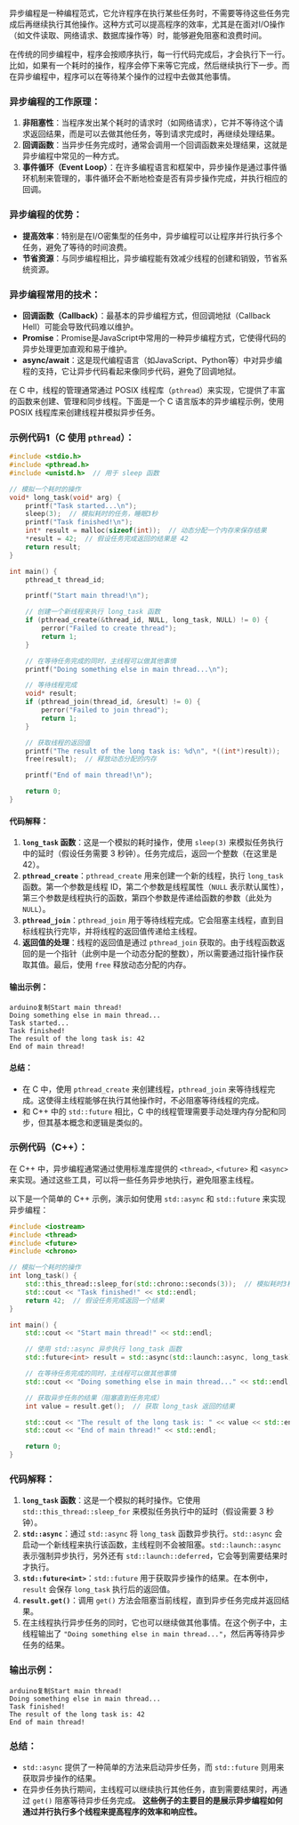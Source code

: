 异步编程是一种编程范式，它允许程序在执行某些任务时，不需要等待这些任务完成后再继续执行其他操作。这种方式可以提高程序的效率，尤其是在面对I/O操作（如文件读取、网络请求、数据库操作等）时，能够避免阻塞和浪费时间。

在传统的同步编程中，程序会按顺序执行，每一行代码完成后，才会执行下一行。比如，如果有一个耗时的操作，程序会停下来等它完成，然后继续执行下一步。而在异步编程中，程序可以在等待某个操作的过程中去做其他事情。

### 异步编程的工作原理：

1. **非阻塞性**：当程序发出某个耗时的请求时（如网络请求），它并不等待这个请求返回结果，而是可以去做其他任务，等到请求完成时，再继续处理结果。
2. **回调函数**：当异步任务完成时，通常会调用一个回调函数来处理结果，这就是异步编程中常见的一种方式。
3. **事件循环（Event Loop）**：在许多编程语言和框架中，异步操作是通过事件循环机制来管理的，事件循环会不断地检查是否有异步操作完成，并执行相应的回调。

### 异步编程的优势：

- **提高效率**：特别是在I/O密集型的任务中，异步编程可以让程序并行执行多个任务，避免了等待的时间浪费。
- **节省资源**：与同步编程相比，异步编程能有效减少线程的创建和销毁，节省系统资源。

### 异步编程常用的技术：

- **回调函数（Callback）**：最基本的异步编程方式，但回调地狱（Callback Hell）可能会导致代码难以维护。
- **Promise**：Promise是JavaScript中常用的一种异步编程方式，它使得代码的异步处理更加直观和易于维护。
- **async/await**：这是现代编程语言（如JavaScript、Python等）中对异步编程的支持，它让异步代码看起来像同步代码，避免了回调地狱。

在 C 中，线程的管理通常通过 POSIX 线程库（`pthread`）来实现，它提供了丰富的函数来创建、管理和同步线程。下面是一个 C 语言版本的异步编程示例，使用 POSIX 线程库来创建线程并模拟异步任务。

### 示例代码1（C 使用 `pthread`）：

```c
#include <stdio.h>
#include <pthread.h>
#include <unistd.h>  // 用于 sleep 函数

// 模拟一个耗时的操作
void* long_task(void* arg) {
    printf("Task started...\n");
    sleep(3);  // 模拟耗时的任务，睡眠3秒
    printf("Task finished!\n");
    int* result = malloc(sizeof(int));  // 动态分配一个内存来保存结果
    *result = 42;  // 假设任务完成返回的结果是 42
    return result;
}

int main() {
    pthread_t thread_id;

    printf("Start main thread!\n");

    // 创建一个新线程来执行 long_task 函数
    if (pthread_create(&thread_id, NULL, long_task, NULL) != 0) {
        perror("Failed to create thread");
        return 1;
    }

    // 在等待任务完成的同时，主线程可以做其他事情
    printf("Doing something else in main thread...\n");

    // 等待线程完成
    void* result;
    if (pthread_join(thread_id, &result) != 0) {
        perror("Failed to join thread");
        return 1;
    }

    // 获取线程的返回值
    printf("The result of the long task is: %d\n", *((int*)result));
    free(result);  // 释放动态分配的内存

    printf("End of main thread!\n");

    return 0;
}

```

#### 代码解释：

1. **`long_task` 函数**：这是一个模拟的耗时操作，使用 `sleep(3)` 来模拟任务执行中的延时（假设任务需要 3 秒钟）。任务完成后，返回一个整数（在这里是 42）。
2. **`pthread_create`**：`pthread_create` 用来创建一个新的线程，执行 `long_task` 函数。第一个参数是线程 ID，第二个参数是线程属性（`NULL` 表示默认属性），第三个参数是线程执行的函数，第四个参数是传递给函数的参数（此处为 `NULL`）。
3. **`pthread_join`**：`pthread_join` 用于等待线程完成。它会阻塞主线程，直到目标线程执行完毕，并将线程的返回值传递给主线程。
4. **返回值的处理**：线程的返回值是通过 `pthread_join` 获取的。由于线程函数返回的是一个指针（此例中是一个动态分配的整数），所以需要通过指针操作获取其值。最后，使用 `free` 释放动态分配的内存。

#### 输出示例：

```
arduino复制Start main thread!
Doing something else in main thread...
Task started...
Task finished!
The result of the long task is: 42
End of main thread!
```

#### 总结：

- 在 C 中，使用 `pthread_create` 来创建线程，`pthread_join` 来等待线程完成。这使得主线程能够在执行其他操作时，不必阻塞等待线程的完成。
- 和 C++ 中的 `std::future` 相比，C 中的线程管理需要手动处理内存分配和同步，但其基本概念和逻辑是类似的。

### 示例代码（C++）：

在 C++ 中，异步编程通常通过使用标准库提供的 `<thread>`, `<future>` 和 `<async>` 来实现。通过这些工具，可以将一些任务异步地执行，避免阻塞主线程。

以下是一个简单的 C++ 示例，演示如何使用 `std::async` 和 `std::future` 来实现异步编程：

```c++
#include <iostream>
#include <thread>
#include <future>
#include <chrono>

// 模拟一个耗时的操作
int long_task() {
    std::this_thread::sleep_for(std::chrono::seconds(3));  // 模拟耗时3秒的任务
    std::cout << "Task finished!" << std::endl;
    return 42;  // 假设任务完成返回一个结果
}

int main() {
    std::cout << "Start main thread!" << std::endl;

    // 使用 std::async 异步执行 long_task 函数
    std::future<int> result = std::async(std::launch::async, long_task);

    // 在等待任务完成的同时，主线程可以做其他事情
    std::cout << "Doing something else in main thread..." << std::endl;

    // 获取异步任务的结果（阻塞直到任务完成）
    int value = result.get();  // 获取 long_task 返回的结果

    std::cout << "The result of the long task is: " << value << std::endl;
    std::cout << "End of main thread!" << std::endl;

    return 0;
}
```

### 代码解释：

1. **`long_task` 函数**：这是一个模拟的耗时操作。它使用 `std::this_thread::sleep_for` 来模拟任务执行中的延时（假设需要 3 秒钟）。
2. **`std::async`**：通过 `std::async` 将 `long_task` 函数异步执行。`std::async` 会启动一个新线程来执行该函数，主线程则不会被阻塞。`std::launch::async` 表示强制异步执行，另外还有 `std::launch::deferred`，它会等到需要结果时才执行。
3. **`std::future<int>`**：`std::future` 用于获取异步操作的结果。在本例中，`result` 会保存 `long_task` 执行后的返回值。
4. **`result.get()`**：调用 `get()` 方法会阻塞当前线程，直到异步任务完成并返回结果。
5. 在主线程执行异步任务的同时，它也可以继续做其他事情。在这个例子中，主线程输出了 `"Doing something else in main thread..."`，然后再等待异步任务的结果。

### 输出示例：

```
arduino复制Start main thread!
Doing something else in main thread...
Task finished!
The result of the long task is: 42
End of main thread!
```

### 总结：

- `std::async` 提供了一种简单的方法来启动异步任务，而 `std::future` 则用来获取异步操作的结果。
- 在异步任务执行期间，主线程可以继续执行其他任务，直到需要结果时，再通过 `get()` 阻塞等待异步任务完成。
**这些例子的主要目的是展示异步编程如何通过并行执行多个线程来提高程序的效率和响应性。**